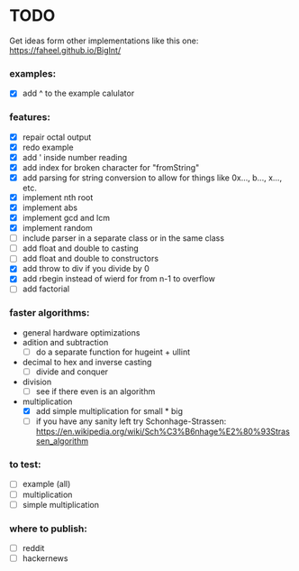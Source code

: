 # TODO

Get ideas form other implementations like this one: https://faheel.github.io/BigInt/

### examples:

- [x] add ^ to the example calulator

### features:

- [x] repair octal output
- [x] redo example
- [x] add ' inside number reading
- [x] add index for broken character for "fromString"
- [x] add parsing for string conversion to allow for things like 0x..., b..., x..., etc.
- [x] implement nth root
- [x] implement abs
- [x] implement gcd and lcm
- [x] implement random
- [ ] include parser in a separate class or in the same class
- [ ] add float and double to casting
- [ ] add float and double to constructors
- [x] add throw to div if you divide by 0
- [x] add rbegin instead of wierd for from n-1 to overflow
- [ ] add factorial

### faster algorithms:

- general hardware optimizations
- adition and subtraction
    - [ ] do a separate function for hugeint + ullint
- decimal to hex and inverse casting
    - [ ] divide and conquer
- division
    - [ ] see if there even is an algorithm
- multiplication
    - [x] add simple multiplication for small * big
    - [ ] if you have any sanity left try
      Schonhage-Strassen: https://en.wikipedia.org/wiki/Sch%C3%B6nhage%E2%80%93Strassen_algorithm

### to test:

- [ ] example (all)
- [ ] multiplication
- [ ] simple multiplication

### where to publish:

- [ ] reddit
- [ ] hackernews